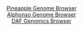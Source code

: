 <div id="Pineapple_Genome_Browser" align="center">
  <a href="https://igv.org/app/?sessionURL=blob:zZNdb5swGIX_i6VWm0TAhgAFKZpo.rEo66oVkY9WFTJgwC1gahtIGuW_z4s27WaVmotNk3xhv7L9nnP8eAd6wgVlDfCBqSNbRwhoQJRsCHHdVuQrrokAfo4rQTTASU44aVIC_B3IsZA4uvuiTpZStsI3DCrbUY2bgunC0nGNX1mDB6GnrDamrKpwwjiWjAvjnOOeGbToRwNJcNvqqrel20aGJTZw1ZasEcxoSVPEg7ov_lWKC9KwmsR1V0l6EBArPUpjpuf4U7AMgzQlQszJdpZNgvksWFiX0f21M72Pbj8vI2d5GtKiwbLjZOK4N4uhjUiwnQ6LIpnPopd8fL08Ma82BJ5YF6eXm5ZyIibIRWeWbXv2WEVDm4xs_ifXatAjnSN3TqInkoyvgum6moUlFrBdfHvOXos3fO81ULG0UySAtOSuj6BmQUezTWf0Y4rONAg9lQ5nFPgPjxqQHKfPavvDDshtq3gBgrx0B3Q0wHhGOPBHHoQu8jzTHrtj6Hlor.1Ax6u_F.1VdOe50AxM04lzWkkFcxaLphU6bhq9T3O9eD0yS5Oc3ay3bn9ONit.eXexkna5WNHNOnx.kyHV.vB8yuh7FP0T6t4jRJfJsahNxTq8Pbe6FQq36mfVT5F0ysW8U_NZL27.GJGtDB8XT854jaXarypq.ZO4HnOKG6kKPRU0oRWV26VKkg3AR6alwAUpq5giEfAi.QA1qCEbfvwNqLV_3H8H">Pineapple Genome Browser</a>
</div>
<div id="Alphonso_Genome_Browser" align="center">
  <a href="https://igv.org/app/?sessionURL=blob:zZJRT9swFIX_iyXQJqVJnLQJiYSmUlIolA1IQzsQitzESTwcO9huQlv1v89Dm_bCJPqwaZIf7Ktr33OOvy1osZCEMxACx4QDE0JgAFnxLkZ1Q_FnVGMJwgJRiQ0gcIEFZhkG4RYUSCqU3E71zUqpRoaWRVTTqxEruSldE9VowxnqpJnx2hpxStGSC6S4kNaJQC23SNn2OrxETWPq2a45sHKkkIVoU3EmudVgVqadfi_9VUpLzHiN03pFFXkVkGo9WmNuFujTcB4PswxLeYnXk_x4eDkZ3rlRcn_mje6TL.fzxJsfxqRkSK0EPl6curLkiziuRsUmmslkId145lXTq.7APT2MXhoisDyGPjxyB559NNDBEJbjl__Js15kT9_jrzfJgTOOLvr9DNGLxemz45_1N99WsGredu6BnQEoz1aaBJBVwg.hbbi2Zwwcr_djC48M2w50PoITED48GkAJlD3p9octUOtG8wIkfl69omMALnIsQNgLbNuHQeAM.n7fDgK4M7ZgJejfC3ec3Aa.7Qwdx0sLQpWGOU8la6SJGDPbrDDLzZ5pPqNZHMCcdlmsQx216Nye0vH9jXpqRtEf0jSAHv76hdrqezT9E_LeI8RUy31xm92xdcsi2Pf4gXPiT6KnaXSZXV933kS9jZuv7e4XTsFFjZTu1xV9_ElciwRBTOlCSyRZEkrUeq5z5B0IoeNqcEHGKdckAlEuP9iGbcCB_fE3oO7ucfcd">Alphonso Genome Browser</a>
</div>


<div id="DAF_Genomics_Browser" align="center">
  <a href="https://igv.org/app/?sessionURL=blob:tZFra9swFIb_iyD9ZDu2fKsNYXhbumQtHdR1s6WUoNrHF2JbjiQvTkP..w5ey2CjjEEHOkLiXN5Xeo7kOwhZ8ZaEhBqWa1gW0Ygs.T5mTVfDNWtAkjBntQSNCMhBQJsCCY8kZ1Kx5OYKO0ulOhlOpxnL9QJa3lSpNKRtsE6XvFclYKlODdawJ96yvTRS3mCxYlNWdyVvJZ.yNAUpdXPaQVts9gy3l9xmHAmbpq9VNapu0AQay4ycoduqzWD4i5H_oIyrehet4mjsv4TDMptFl8vozp4n60_eh3XyZbFKvNVZXBUtU72A2eJ6Qi8m9P0cI38MwI1v48SP.xX4u9JfF9uJ_fFsPnSVADmzfOvcdt3AM8lJIzVPewRB0lJYoeVoPj3XqOPoz0fb9fAnBK9IeP.gESVYusXy.yNRhw5xEQm7fiSnES4yECTUA9P0rSCgruM7ZhBYJ.1IelG_Mc.L5CbwTRpR6hmPrEH9vKrHT0ShP5NvBfO3yRj_Ciuvu29PdUGjQd4eENjQLRfbzwkSHL4mu.UrqDTy6tNyLhqmMPXz.gyG1ajYQKt.kbFPD6cf">DAF Genomics Browser</a>
</div>
